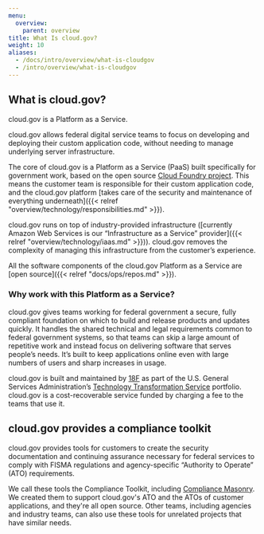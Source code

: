 ```yaml
---
menu:
  overview:
    parent: overview
title: What Is cloud.gov?
weight: 10
aliases:
  - /docs/intro/overview/what-is-cloudgov
  - /intro/overview/what-is-cloudgov
---
```


## What is cloud.gov?

cloud.gov is a Platform as a Service.

cloud.gov allows federal digital service teams to focus on developing and deploying their custom application code, without needing to manage underlying server infrastructure.

The core of cloud.gov is a Platform as a Service (PaaS) built specifically for government work, based on the open source [Cloud Foundry project](http://www.cloudfoundry.org/). This means the customer team is responsible for their custom application code, and the cloud.gov platform [takes care of the security and maintenance of everything underneath]({{< relref "overview/technology/responsibilities.md" >}}).

cloud.gov runs on top of industry-provided infrastructure ([currently Amazon Web Services is our “Infrastructure as a Service” provider]({{< relref "overview/technology/iaas.md" >}})). cloud.gov removes the complexity of managing this infrastructure from the customer’s experience.

All the software components of the cloud.gov Platform as a Service are [open source]({{< relref "docs/ops/repos.md" >}}).

### Why work with this Platform as a Service?

cloud.gov gives teams working for federal government a secure, fully compliant foundation on which to build and release products and updates quickly. It handles the shared technical and legal requirements common to federal government systems, so that teams can skip a large amount of repetitive work and instead focus on delivering software that serves people’s needs. It’s built to keep applications online even with large numbers of users and sharp increases in usage.

cloud.gov is built and maintained by [18F](https://18f.gsa.gov/) as part of the U.S. General Services Administration’s [Technology Transformation Service](http://www.gsa.gov/portal/category/25729) portfolio. cloud.gov is a cost-recoverable service funded by charging a fee to the teams that use it.

## cloud.gov provides a compliance toolkit

cloud.gov provides tools for customers to create the security documentation and continuing assurance necessary for federal services to comply with FISMA regulations and agency-specific “Authority to Operate” (ATO) requirements.

We call these tools the Compliance Toolkit, including [Compliance Masonry](https://github.com/opencontrol/compliance-masonry). We created them to support cloud.gov's ATO and the ATOs of customer applications, and they're all open source. Other teams, including agencies and industry teams, can also use these tools for unrelated projects that have similar needs.
